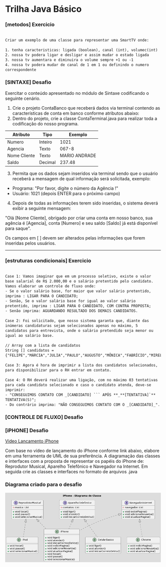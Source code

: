 # Trilha Java Básico

### [metodos] Exercicio

```

Criar um exemplo de uma classe para representar uma SmartTV onde:

1. tenha caracteristicas: ligada (boolean), canal (int), volumec(int)
2. nossa tv podera ligar e desligar e assim mudar o estado ligada
3. nossa tv aumentara e diminuira o volume sempre +1 ou -1
4. nossa tv podera mudar de canal de 1 em 1 ou definindo o numero correspondente

```

### [SINTAXE] Desafio


Exercitar o conteúdo apresentado no módulo de Sintaxe codificando o seguinte cenário.

1. Crie o projeto ContaBanco que receberá dados via terminal contendo as características de conta em banco conforme atributos abaixo:
2. Dentro do projeto, crie a classe ContaTerminal.java para realizar toda a codificação do nosso programa.

| Atributo  | Tipo   | Exemplo
| ------- | -------- | -------- |
| Numero   | Inteiro    | 1021
| Agencia   | Texto    | 067-8
| Nome Cliente   | Texto    | MARIO ANDRADE
| Saldo   | Decimal    | 237.48

3. Permita que os dados sejam inseridos via terminal sendo que o usuário receberá a mensagem de qual informação será solicitada, exemplo:
- Programa: "Por favor, digite o número da Agência !"
- Usuário: 1021 (depois ENTER para o próximo campo)

4. Depois de todas as informações terem sido inseridas, o sistema deverá exibir a seguinte mensagem:

"Olá [Nome Cliente], obrigado por criar uma conta em nosso banco, sua agência é [Agencia], conta [Numero] e seu saldo [Saldo] já está disponível para saque".

Os campos em [ ] devem ser alterados pelas informações que forem inseridas pelos usuários.

---------

### [estruturas condicionais] Exercicio

```

Case 1: Vamos imaginar que em um processo seletivo, existe o valor base salarial de R$ 2.000,00 e o salário pretentido pelo candidato. Vamos elaborar um controle de fluxo onde:
- Se o valor salário base, for maior que valor salário pretentido, imprima : LIGAR PARA O CANDIDATO;
- Senão, Se o valor salário base for igual ao valor salário pretentido, imprima : LIGAR PARA O CANDIDATO, COM CONTRA PROPOSTA;
- Senão imprima: AGUARDANDO RESULTADO DOS DEMAIS CANDIDATOS.

Case 2: Foi solicitado, que nosso sistema garanta que, diante das inúmeras candidaturas sejam selecionados apenas no máximo, 5 candidatos para entrevista, onde o salário pretendido seja menor ou igual ao salário base.

// Array com a lista de candidatos
String [] candidatos = {"FELIPE","MÁRCIA","JULIA","PAULO","AUGUSTO","MÔNICA","FABRÍCIO","MIRELA","DANIELA","JORGE"};

Case 3: Agora é hora de imprimir a lista dos candidatos selecionados, para disponibilizar para o RH entrar em contato.

Case 4: O RH deverá realizar uma ligação, com no máximo 03 tentativas para cada candidato selecionado e caso o candidato atenda, deve-se imprimir:
- "CONSEGUIMOS CONTATO COM _[CANDIDATO] ``` APÓS **_**[TENTATIVA]`** TENTATIVA(S)";
- Do contrário imprima: "NÃO CONSEGUIMOS CONTATO COM O _[CANDIDATO]_".

```

### [CONTROLE DE FLUXO] Desafio

### [iPHONE] Desafio

[Video Lancamento iPhone](https://www.youtube.com/watch?v=9ou608QQRq8)

Com base no vídeo de lançamento do iPhone conforme link abaixo, elabore em uma ferramenta de UML de sua preferência. 
A diagramação das classes e interfaces com a proposta de representar os papéis do iPhone de: Reprodutor Musical, 
Aparelho Telefônico e Navegador na Internet. 
Em seguida crie as classes e interfaces no formato de arquivos .java

### Diagrama criado para o desafio
![Diagrama de Classe iPhone](./imagem/diagrama-iphone.png "Diagrama de classe para desafio iPhone")